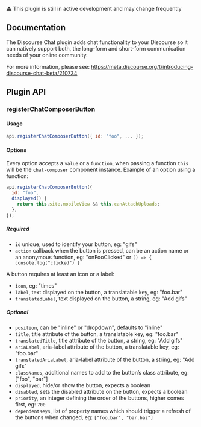 
:warning: This plugin is still in active development and may change frequently

## Documentation

The Discourse Chat plugin adds chat functionality to your Discourse so it can natively support both, the long-form and short-form communication needs of your online community.

For more information, please see: https://meta.discourse.org/t/introducing-discourse-chat-beta/210734

## Plugin API

### registerChatComposerButton

#### Usage

```javascript
api.registerChatComposerButton({ id: "foo", ... });
```

#### Options

Every option accepts a `value` or a `function`, when passing a function `this` will be the `chat-composer` component instance. Example of an option using a function:

```javascript
api.registerChatComposerButton({
  id: "foo",
  displayed() {
    return this.site.mobileView && this.canAttachUploads;
  },
});
```

##### Required

- `id` unique, used to identify your button, eg: "gifs"
- `action` callback when the button is pressed, can be an action name or an anonymous function, eg: "onFooClicked" or `() => { console.log("clicked") }`

A button requires at least an icon or a label:

- `icon`, eg: "times"
- `label`, text displayed on the button, a translatable key, eg: "foo.bar"
- `translatedLabel`, text displayed on the button, a string, eg: "Add gifs"

##### Optional

- `position`, can be "inline" or "dropdown", defaults to "inline"
- `title`, title attribute of the button, a translatable key, eg: "foo.bar"
- `translatedTitle`, title attribute of the button, a string, eg: "Add gifs"
- `ariaLabel`, aria-label attribute of the button, a translatable key, eg: "foo.bar"
- `translatedAriaLabel`, aria-label attribute of the button, a string, eg: "Add gifs"
- `classNames`, additional names to add to the button’s class attribute, eg: ["foo", "bar"]
- `displayed`, hide/or show the button, expects a boolean
- `disabled`, sets the disabled attribute on the button, expects a boolean
- `priority`, an integer defining the order of the buttons, higher comes first, eg: `700`
- `dependentKeys`, list of property names which should trigger a refresh of the buttons when changed, eg: `["foo.bar", "bar.baz"]`
